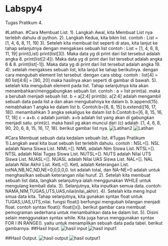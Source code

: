 # Labspy4
Tugas Pratikum 4.

#Latihan.
#Cara Membuat List.
1). Langkah Awal, kita Membuat List nya terlebih dahulu di python.
2). Langkah Kedua, kita bikin list.
contoh : List = [1, 4, 6, 8, 11, 19]
3). Seteleh kita membuat list seperti di atas, kita lanjut ke tahap selanjutnya dengan mengakses sebuah list
contoh : 
List = [1, 4, 6, 8, 11, 19]
print(List)
print(list[3]). Maka data yg di print dari list tersebut adalah angka 8.
print(list[2:4]). Maka data yg di print dari list tersebut adalah angka 6 & 8.
print(list[-1]). Maka data yg di print dari list tersebut adalah angka 19.
4). setelah mengakses sebuah list, kita lanjut ke tahap berikutnya. dengan cara mengubah element list tersebut. dengan cara sbbg:
contoh :
list[4] = 80
list[4:6] = [90, 20]
maka hasilnya akan seperti di gambar di bawah.
5). setelah kita mengubah element pada list. Tahap selanjutnya kita akan menambahkan/menggabungkan sebuah list.
contoh :
a = list
print(a). maka a berubah menjadi sebuah list.
b = a[2:4]
print(b). a[2:4] adalah mengambil sebuah data pada list a dan akan mengubahnya ke dalam b.
b.append(15). nemabhakan 1 angka ke dalam list b. Contoh:b=[6, 8, 15]
b.extend([16, 17, 18]). menambahkan 3 angka sekaligus ke dalam list b.Contoh:b=[6, 8, 15, 16, 17, 18]
c = a+b. c adalah jumlah. a+b adalah list yang akan di gabungkan menjadi satu.
print(c). maka hasil yg akan muncul dari (c) adalah :[1, 4, 6, 8, 90, 20, 6, 8, 15, 16, 17, 18].
berikut gambar list nya.
![Latihan2](https://user-images.githubusercontent.com/56884391/69117266-bfbcaa80-0ac1-11ea-9a61-4c8fd7b8f18d.png)
![Latihan](https://user-images.githubusercontent.com/56884391/69117277-c5b28b80-0ac1-11ea-897a-fc0429a7f44b.png)


#Cara Membuat sebuah data kedalam sebuah list.
#Tugas Pratikum
1).Langkah awal kita buat sebuah list terlebih dahulu.
contoh :
NSL=[]. NSL adalah Nama Siswa List.
NIML=[]. NIML adalah Nim Siswa List.
NTSL=[]. NTSL adalah Nilai Tugas Siswa List.
NUTSL=[]. NUTS adalah Nilai UTS Siswa List.
NUASL=[]. NUASL adalah Nilai UAS Siswa List.
NAL=[]. NAL adalah Nilai Akhir List.
KetL=[]. KetL adalah Keterangan List.
totNA,NB,NC,ND,NE=0,0,0,0,0. tot adalah total, dan NA-NE=0 adalah untuk menghasilkan sebuah keterangan nilai huruf.
2). Setelah kita membuat sebuah list data, langkah selanjutnya ialah menggunakan WHILE untuk mengulang kembali data.
3). Selanjutnya, kita inputkan semua data. 
contoh: NAMA,NIM,TUGAS,UTS,UAS,nilai(nilai_akhir).
4). Setelah kita meng Input smua data kita. Tahap selanjutnya, kita gunakan syntax float untuk TUGAS,UAS,UTS,nilai. fungsi float() berfungsi mengubah bilangan menjadi float. contoh syntax float(): float([x]).
berikut gambar cara membuat pemograman sederhana untuk menambahkan data ke dalam list.
5). Disini selain menggunakan syntax while. Kita juga harus menggunakan syntax FOR I IN RANGE(). yaitu untuk menampilkan sebuah data pada tabel.
berikut gambarnya.
##Hasil Input.
![hasil input](https://user-images.githubusercontent.com/56884391/69119493-56409a00-0ac9-11ea-8ea6-d3d60cc22697.png)
![hasil input1](https://user-images.githubusercontent.com/56884391/69119498-5c367b00-0ac9-11ea-84f2-084df7eae48a.png)

##Hasil Output.
![hasil output](https://user-images.githubusercontent.com/56884391/69119555-9bfd6280-0ac9-11ea-9819-0756e739f4de.png)
![hasil output1](https://user-images.githubusercontent.com/56884391/69119566-a1f34380-0ac9-11ea-8cc7-b591c6621dfc.png)
